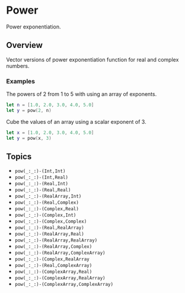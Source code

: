 # Power

Power exponentiation.

## Overview

Vector versions of power exponentiation function for real and complex numbers.

### Examples

The powers of 2 from  1 to 5 with using an array of exponents.

```swift
let n = [1.0, 2.0, 3.0, 4.0, 5.0]
let y = pow(2, n)
```

Cube the values of an array using a scalar exponent of 3.

```swift
let x = [1.0, 2.0, 3.0, 4.0, 5.0]
let y = pow(x, 3)
```

## Topics

- ``pow(_:_:)-(Int,Int)``
- ``pow(_:_:)-(Int,Real)``
- ``pow(_:_:)-(Real,Int)``
- ``pow(_:_:)-(Real,Real)``
- ``pow(_:_:)-(RealArray,Int)``
- ``pow(_:_:)-(Real,Complex)``
- ``pow(_:_:)-(Complex,Real)``
- ``pow(_:_:)-(Complex,Int)``
- ``pow(_:_:)-(Complex,Complex)``
- ``pow(_:_:)-(Real,RealArray)``
- ``pow(_:_:)-(RealArray,Real)``
- ``pow(_:_:)-(RealArray,RealArray)``
- ``pow(_:_:)-(RealArray,Complex)``
- ``pow(_:_:)-(RealArray,ComplexArray)``
- ``pow(_:_:)-(Complex,RealArray``
- ``pow(_:_:)-(Real,ComplexArray)``
- ``pow(_:_:)-(ComplexArray,Real)``
- ``pow(_:_:)-(ComplexArray,RealArray)``
- ``pow(_:_:)-(ComplexArray,ComplexArray)``
